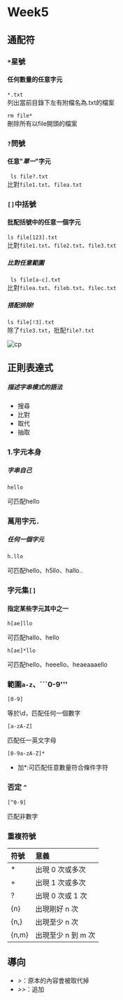 # Week5

## 通配符

### ``` * ```星號  
#### 任何數量的任意字元

```*.txt ```  
列出當前目錄下左有附檔名為.txt的檔案

```rm file*```  
刪除所有以file開頭的檔案   

### ```?```問號  
#### 任意"*單一*"字元
``` ls file?.txt```  
比對```file1.txt```、```filea.txt```

### ```[]```中括號
#### 批配括號中的任意一個字元
```ls file[123].txt```  
比對```file1.txt```、```file2.txt```、```file3.txt```  
##### 比對任意範圍
``` ls file[a-c].txt```  
比對```filea.txt```、```fileb.txt```、```filec.txt```  
##### 搭配排除!
```ls file[!3].txt```  
除了```file3.txt```，批配```file?.txt```

![cp](pic\cp.png)

## 正則表達式
##### 描述字串模式的語法
- 搜尋
- 比對
- 取代
- 抽取
  
### 1.字元本身
##### 字串自己
```
hello
```
可匹配hello

### 萬用字元```.```
##### 任何一個字元
```
h.llo
```
可匹配hello、h5llo、hallo..

### 字元集```[]```
#### 指定某些字元其中之一
```
h[ae]llo
```
可匹配hallo、hello
```
h[ae]*llo
```
可匹配hello、heeello、heaeaaaello

### 範圍```a-z```、```0-9'''
```
[0-9]
```
等於\d，匹配任何一個數字
```
[a-zA-Z]
```
匹配任一英文字母

```
[0-9a-zA-Z]*
```
- 加*:可匹配任意數量符合條件字符

### 否定 ```^```
```
[^0-9]
```
匹配非數字

### 重複符號
符號|意義
:-- |:--
\*  |出現 0 次或多次
\+  |出現 1 次或多次
?   |出現 0 次或 1 次
{n} |出現剛好 n 次
{n,}|出現至少 n 次
{n,m}|出現至少 n 到 m 次




## 導向
- *>*：原本的內容會被取代掉
- *>>*：追加
 